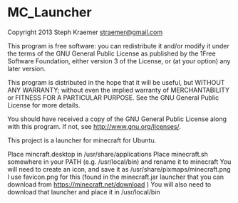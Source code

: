 MC_Launcher
===========
Copyright 2013 Steph Kraemer <straemer@gmail.com>

This program is free software: you can redistribute it and/or modify
it under the terms of the GNU General Public License as published by
the 1Free Software Foundation, either version 3 of the License, or
(at your option) any later version.

This program is distributed in the hope that it will be useful,
but WITHOUT ANY WARRANTY; without even the implied warranty of
MERCHANTABILITY or FITNESS FOR A PARTICULAR PURPOSE.  See the
GNU General Public License for more details.

You should have received a copy of the GNU General Public License
along with this program.  If not, see <http://www.gnu.org/licenses/>.

This project is a launcher for minecraft for Ubuntu.

Place mincraft.desktop in /usr/share/applications
Place minecraft.sh somewhere in your PATH (e.g. /usr/local/bin) and rename it to minecraft
You will need to create an icon, and save it as /usr/share/pixmaps/minecraft.png I use favicon.png for this (found in the minecraft.jar launcher that you can download from https://minecraft.net/download )
You will also need to download that launcher and place it in /usr/local/bin
